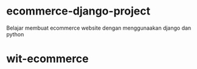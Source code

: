 # ecommerce-django-project
Belajar membuat ecommerce website dengan menggunaakan django dan python
# wit-ecommerce
